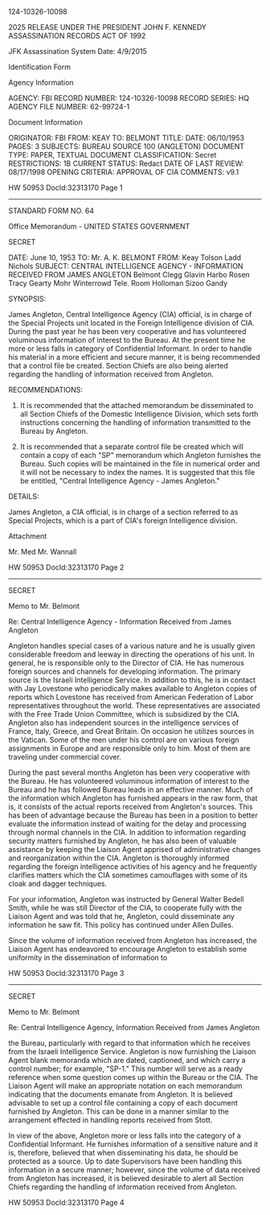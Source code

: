 124-10326-10098

2025 RELEASE UNDER THE PRESIDENT JOHN F. KENNEDY ASSASSINATION RECORDS ACT OF 1992

JFK Assassination System Date: 4/9/2015

Identification Form

Agency Information

AGENCY: FBI
RECORD NUMBER: 124-10326-10098
RECORD SERIES: HQ
AGENCY FILE NUMBER: 62-99724-1

Document Information

ORIGINATOR: FBI
FROM: KEAY
TO: BELMONT
TITLE:
DATE: 06/10/1953
PAGES: 3
SUBJECTS: BUREAU SOURCE 100 (ANGLETON)
DOCUMENT TYPE: PAPER, TEXTUAL DOCUMENT
CLASSIFICATION: Secret
RESTRICTIONS: 1B
CURRENT STATUS: Redact
DATE OF LAST REVIEW: 08/17/1998
OPENING CRITERIA: APPROVAL OF CIA
COMMENTS: v9.1

HW 50953 DocId:32313170 Page 1

---

STANDARD FORM NO. 64

Office Memorandum - UNITED STATES GOVERNMENT

SECRET

DATE: June 10, 1953
TO: Mr. A. K. BELMONT
FROM: Keay
Tolson
Ladd
Nichols
SUBJECT: CENTRAL INTELLIGENCE AGENCY - INFORMATION RECEIVED FROM JAMES ANGLETON
Belmont
Clegg
Glavin
Harbo
Rosen
Tracy
Gearty
Mohr
Winterrowd
Tele. Room
Holloman
Sizoo
Gandy

SYNOPSIS:

James Angleton, Central Intelligence Agency (CIA) official, is in charge of the Special Projects unit located in the Foreign Intelligence division of CIA. During the past year he has been very cooperative and has volunteered voluminous information of interest to the Bureau. At the present time he more or less falls in category of Confidential Informant. In order to handle his material in a more efficient and secure manner, it is being recommended that a control file be created. Section Chiefs are also being alerted regarding the handling of information received from Angleton.

RECOMMENDATIONS:

1. It is recommended that the attached memorandum be disseminated to all Section Chiefs of the Domestic Intelligence Division, which sets forth instructions concerning the handling of information transmitted to the Bureau by Angleton.

2. It is recommended that a separate control file be created which will contain a copy of each "SP" memorandum which Angleton furnishes the Bureau. Such copies will be maintained in the file in numerical order and it will not be necessary to index the names. It is suggested that this file be entitled, "Central Intelligence Agency - James Angleton."

DETAILS:

James Angleton, a CIA official, is in charge of a section referred to as Special Projects, which is a part of CIA's foreign Intelligence division.

Attachment

Mr. Med
Mr. Wannall

HW 50953 DocId:32313170 Page 2

---

SECRET

Memo to Mr. Belmont

Re: Central Intelligence Agency - Information Received from James Angleton

Angleton handles special cases of a various nature and he is usually given considerable freedom and leeway in directing the operations of his unit. In general, he is responsible only to the Director of CIA. He has numerous foreign sources and channels for developing information. The primary source is the Israeli Intelligence Service. In addition to this, he is in contact with Jay Lovestone who periodically makes available to Angleton copies of reports which Lovestone has received from American Federation of Labor representatives throughout the world. These representatives are associated with the Free Trade Union Committee, which is subsidized by the CIA. Angleton also has independent sources in the intelligence services of France, Italy, Greece, and Great Britain. On occasion he utilizes sources in the Vatican. Some of the men under his control are on various foreign assignments in Europe and are responsible only to him. Most of them are traveling under commercial cover.

During the past several months Angleton has been very cooperative with the Bureau. He has volunteered voluminous information of interest to the Bureau and he has followed Bureau leads in an effective manner. Much of the information which Angleton has furnished appears in the raw form, that is, it consists of the actual reports received from Angleton's sources. This has been of advantage because the Bureau has been in a position to better evaluate the information instead of waiting for the delay and processing through normal channels in the CIA. In addition to information regarding security matters furnished by Angleton, he has also been of valuable assistance by keeping the Liaison Agent apprised of administrative changes and reorganization within the CIA. Angleton is thoroughly informed regarding the foreign intelligence activities of his agency and he frequently clarifies matters which the CIA sometimes camouflages with some of its cloak and dagger techniques.

For your information, Angleton was instructed by General Walter Bedell Smith, while he was still Director of the CIA, to cooperate fully with the Liaison Agent and was told that he, Angleton, could disseminate any information he saw fit. This policy has continued under Allen Dulles.

Since the volume of information received from Angleton has increased, the Liaison Agent has endeavored to encourage Angleton to establish some uniformity in the dissemination of information to

HW 50953 DocId:32313170 Page 3

---

SECRET

Memo to Mr. Belmont

Re: Central Intelligence Agency, Information Received from James Angleton

the Bureau, particularly with regard to that information which he receives from the Israeli Intelligence Service. Angleton is now furnishing the Liaison Agent blank memoranda which are dated, captioned, and which carry a control number; for example, "SP-1." This number will serve as a ready reference when some question comes up within the Bureau or the CIA. The Liaison Agent will make an appropriate notation on each memorandum indicating that the documents emanate from Angleton. It is believed advisable to set up a control file containing a copy of each document furnished by Angleton. This can be done in a manner similar to the arrangement effected in handling reports received from Stott.

In view of the above, Angleton more or less falls into the category of a Confidential Informant. He furnishes information of a sensitive nature and it is, therefore, believed that when disseminating his data, he should be protected as a source. Up to date Supervisors have been handling this information in a secure manner; however, since the volume of data received from Angleton has increased, it is believed desirable to alert all Section Chiefs regarding the handling of information received from Angleton.

HW 50953 DocId:32313170 Page 4
